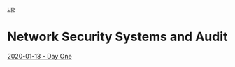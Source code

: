 [up](../../../index.md)

# Network Security Systems and Audit

[2020-01-13 - Day One](./2020-01-13.md)
